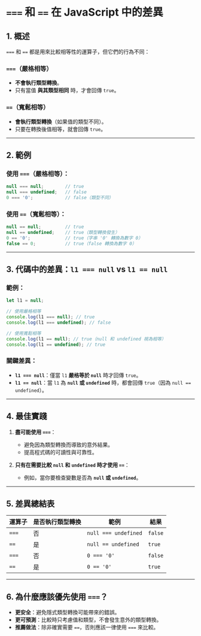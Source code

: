 # `===` 和 `==` 在 JavaScript 中的差異  

## 1. 概述  

`===` 和 `==` 都是用來比較相等性的運算子，但它們的行為不同：  

### **`===`（嚴格相等）**  
- **不會執行類型轉換**。  
- 只有當值 **與其類型相同** 時，才會回傳 `true`。  

### **`==`（寬鬆相等）**  
- **會執行類型轉換**（如果值的類型不同）。  
- 只要在轉換後值相等，就會回傳 `true`。  

---

## 2. 範例  

### 使用 `===`（嚴格相等）：  
```javascript
null === null;        // true
null === undefined;   // false
0 === '0';            // false（類型不同）
```

### 使用 `==`（寬鬆相等）：  
```javascript
null == null;         // true
null == undefined;    // true（類型轉換發生）
0 == '0';             // true（字串 '0' 轉換為數字 0）
false == 0;           // true（false 轉換為數字 0）
```

---

## 3. 代碼中的差異：`l1 === null` vs `l1 == null`  

### 範例：  
```javascript
let l1 = null;

// 使用嚴格相等
console.log(l1 === null); // true
console.log(l1 === undefined); // false

// 使用寬鬆相等
console.log(l1 == null); // true（null 和 undefined 視為相等）
console.log(l1 == undefined); // true
```

### 關鍵差異：  
- **`l1 === null`**：僅當 `l1` **嚴格等於 `null`** 時才回傳 `true`。  
- **`l1 == null`**：當 `l1` 為 **`null` 或 `undefined`** 時，都會回傳 `true`（因為 `null == undefined`）。  

---

## 4. 最佳實踐  

1. **盡可能使用 `===`**：  
   - 避免因為類型轉換而導致的意外結果。  
   - 提高程式碼的可讀性與可靠性。  

2. **只有在需要比較 `null` 和 `undefined` 時才使用 `==`**：  
   - 例如，當你要檢查變數是否為 **`null` 或 `undefined`**。  

---

## 5. 差異總結表  

| 運算子 | 是否執行類型轉換 | 範例                     | 結果      |  
|--------|-----------------|-------------------------|-----------|  
| `===`  | 否              | `null === undefined`    | `false`   |  
| `==`   | 是              | `null == undefined`     | `true`    |  
| `===`  | 否              | `0 === '0'`             | `false`   |  
| `==`   | 是              | `0 == '0'`              | `true`    |  

---

## 6. 為什麼應該優先使用 `===`？  

- **更安全**：避免隱式類型轉換可能帶來的錯誤。  
- **更可預測**：比較時只考慮值和類型，不會發生意外的類型轉換。  
- **推薦做法**：除非確實需要 `==`，否則應該一律使用 `===` 來比較。